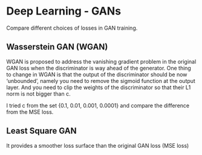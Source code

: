 # Deep Learning - GANs
Compare different choices of losses in GAN training.

## Wasserstein GAN (WGAN)
WGAN is proposed to address the vanishing gradient problem in the original GAN loss
when the discriminator is way ahead of the generator. One thing to change in WGAN
is that the output of the discriminator should be now ‘unbounded’, namely you need to
remove the sigmoid function at the output layer. And you need to clip the weights of the
discriminator so that their L1 norm is not bigger than c.

I tried c from the set {0.1, 0.01, 0.001, 0.0001} and compare the difference from the MSE loss.

## Least Square GAN

It provides a smoother loss surface than the original GAN loss (MSE loss)
 

